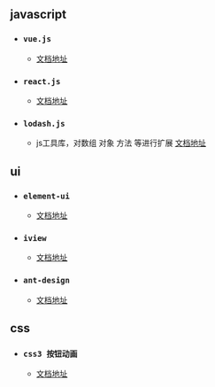 ##  javascript
* ### `vue.js`
  * [文档地址](https://cn.vuejs.org/v2/guide/)
* ### `react.js`
  * [文档地址](https://doc.react-china.org/)
* ### `lodash.js`  
  * js工具库，对数组 对象 方法 等进行扩展 [文档地址](https://www.lodashjs.com/docs/4.17.5.html)   

##  ui
* ### `element-ui`
  * [文档地址](http://element-cn.eleme.io/2.3/#/zh-CN/)
* ### `iview`
  * [文档地址](http://v1.iviewui.com/)
* ### `ant-design`
  * [文档地址](http://ant.design/index-cn)

## css
* ### `css3 按钮动画`
  * [文档地址](http://fian.my.id/Waves/#examples)
